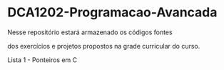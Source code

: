 # DCA1202-Programacao-Avancada
Nesse repositório estará armazenado os códigos fontes 

dos exercícios e projetos propostos na grade curricular do curso.

Lista 1 - Ponteiros em C